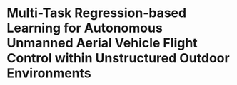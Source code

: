# Multi-Task Regression-based Learning for Autonomous Unmanned Aerial Vehicle Flight Control within Unstructured Outdoor Environments
